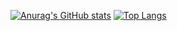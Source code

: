 [![Anurag's GitHub stats](https://github-readme-stats.vercel.app/api?username=ByeRose&show_icons=true&theme=Gradient)](https://github.com/ByeRose/github-readme-stats)
[![Top Langs](https://github-readme-stats.vercel.app/api/top-langs/?username=ByeRose)](https://github.com/ByeRose/github-readme-stats)
